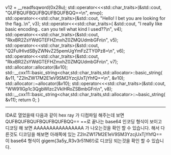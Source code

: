   v12 = __readfsqword(0x28u);
  std::operator<<<std::char_traits<char>>(&std::cout, "QUFBQUFBQUFBQUFBQUFBQQ==\n", envp);
  std::operator<<<std::char_traits<char>>(&std::cout, "Hello! I bet you are looking for the flag..\n", v3);
  std::operator<<<std::char_traits<char>>(
    &std::cout,
    "I really like basic encoding.. can you tell what kind I used??\n",
    v4);
  std::operator<<<std::char_traits<char>>(&std::cout, "RkxBR2ZsYWdGTEFHZmxhZ0ZMQUdmbGFn\n", v5);
  std::operator<<<std::char_traits<char>>(&std::cout, "Q2FuIHlvdSByZWNvZ25pemUgYmFzZTY0Pz8=\n", v6);
  std::operator<<<std::char_traits<char>>(&std::cout, "RkxBR2ZsYWdGTEFHZmxhZ0ZMQUdmbGFn\n", v7);
  std::allocator<char>::allocator(&v10);
  std::__cxx11::basic_string<char,std::char_traits<char>,std::allocator<char>>::basic_string(
    &v11,
    "Z2lnZW17M2E1eV9SM3YzcjUxTjYhfQ==\n",
    &v10);
  std::allocator<char>::~allocator(&v10);
  std::operator<<<std::char_traits<char>>(&std::cout, "WW91IGp1c3QgbWlzc2VkIHRoZSBmbGFn\n", v8);
  std::__cxx11::basic_string<char,std::char_traits<char>,std::allocator<char>>::~basic_string(&v11);
  return 0;
}

------------------------------------------------------

IDA로 열었을때 다음과 같이 hex ray 가 디컴파일 해주는데 
보면 
QUFBQUFBQUFBQUFBQUFBQQ==
==로 끝나는 base64 인코딩 형식이 보이고 디코딩 해 보면
AAAAAAAAAAAAAAAA
가 나오는것을 확인 할 수 있습니다.
해서 다른것도 디코딩을 해보면 
아래쪽에 있는
Z2lnZW17M2E1eV9SM3YzcjUxTjYhfQ==
이 base64 형식이
gigem{3a5y_R3v3r51N6!}로 디코딩 되는것을 확인 할 수 있습니다.
